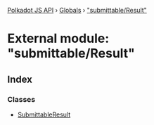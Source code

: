 [Polkadot JS API](../README.md) › [Globals](../globals.md) › ["submittable/Result"](_submittable_result_.md)

# External module: "submittable/Result"

## Index

### Classes

* [SubmittableResult](../classes/_submittable_result_.submittableresult.md)
